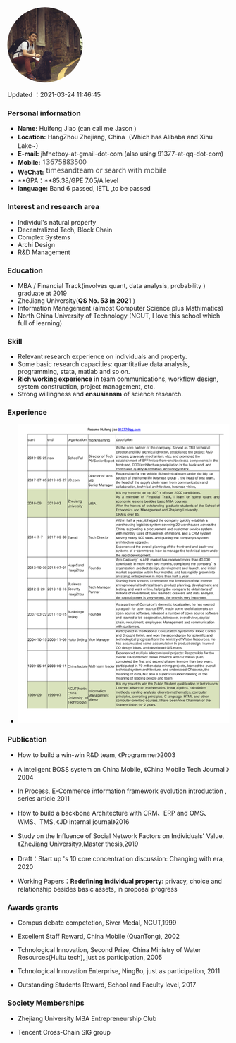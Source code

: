 <img src="./jhfnetboy.png" alt="jhfnetboy" style="zoom:18%;border-radius:50%;" />

Updated ：2021-03-24 11:46:45

### **Personal information**

+ **Name:**  Huifeng Jiao (can call me Jason )
+ **Location:**  HangZhou Zhejiang, China（Which has Alibaba and Xihu Lake~）
+ **E-mail:**  jhfnetboy-at-gmail-dot-com (also using 91377-at-qq-dot-com)
+ **Mobile:** <img src="./mobile.png" style="zoom:50%;"/>
+ **WeChat:**  <img src="./wechat.png" style="zoom:50%;"/>
+ **GPA：**85.38/GPE 7.05/A level
+ **language:** Band 6 passed, IETL ,to be passed

### **Interest and research area**
+ Individul's natural property
+ Decentralized Tech, Block Chain
+ Complex Systems
+ Archi Design
+ R&D Management

### **Education**

+ MBA / Financial Track(involves quant, data analysis, probability ) graduate at 2019
+ ZheJiang University(**QS No. 53 in 2021** )
+ Information Management (almost Computer Science  plus Mathimatics)
+ North China University of Technology (NCUT, I love this school which full of learning)

### **Skill**

+ Relevant research experience on individuals and property.
+ Some basic research capacities: quantitative data analysis, programming, stata, matlab and so on.
+ **Rich working experience** in team communications, workflow design, system construction, project management, etc.
+ Strong willingness and **ensusiansm** of  science research.

### **Experience**

+ ![resume-jhfnetboy](./1-Resume-HuifengJiao.png)

### **Publication**

+ How to build a win-win R&D team, 《Programmer》2003

+ A inteligent BOSS system on China Mobile, 《China Mobile Tech Journal 》2004
+ In Process, E-Commerce information framework evolution introduction , series article 2011
+ How to build a backbone Architecture with CRM、ERP and OMS、WMS、TMS, 《JD internal journal》2016
+ Study on the Influence of Social Network Factors on Individuals' Value, 《ZheJiang University》,Master thesis,2019
+ Draft：Start up 's 10 core concentration discussion: Changing with era, 2020
+ Working Papers：**Redefining individual property**: privacy, choice and relationship besides basic assets, in proposal progress

### **Awards grants**

+ Compus debate competetion, Siver Medal, NCUT,1999

+ Excellent Staff Reward, China Mobile (QuanTong), 2002

+ Tchnological Innovation, Second Prize, China Ministry of Water Resources(Huitu tech), just as participation, 2005

+ Tchnological Innovation Enterprise, NingBo, just as participation, 2011

+ Outstanding Students Reward, School and Faculty level, 2017

### **Society Memberships**

+ Zhejiang University MBA Entrepreneurship Club

+ Tencent Cross-Chain SIG group